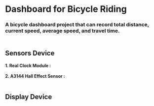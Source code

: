 <h1> Dashboard for Bicycle Riding
<h3> A bicycle dashboard project that can record total distance, current speed, average speed, and travel time.<br><br>
<h2> Sensors Device
<h4> 1. Real Clock Module : <br><br>
2. A3144 Hall Effect Sensor : <br><br>
<h2> Display Device
